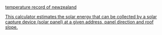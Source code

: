 
[temperature record of newzealand](https://www.niwa.co.nz/climate/information-and-resources/nz-temperature-record)

[This calculator estimates the solar energy that can be collected by a solar capture device (solar panel) at a given address, panel direction and roof slope.](https://www.niwa.co.nz/our-services/online-services/solarview)

[](https://www.niwa.co.nz/publications/wa/vol13-no4-december-2005/solar-energy)